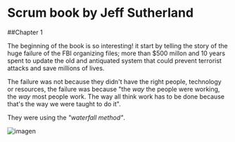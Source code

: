 # Scrum book by Jeff Sutherland
##Chapter 1

The beginning of the book is so interesting! it start by telling the story of the huge failure of the FBI organizing files; more than $500 millon and 10 years spent to update the old and antiquated system that could prevent terrorist attacks and save millions of lives.

The failure was not because they didn't have the right people, technology or resources, the failure was because "the *way* the people were working, the *way* most people work. The way all think work has to be done because that's the way we were taught to do it".

They were using the _"waterfall method"_.

![imagen](http://2.bp.blogspot.com/-2uSU4zpJ9Ws/TfANEFRcNPI/AAAAAAAAABA/sQetj7F_hTQ/s1600/Waterfall-model-picture.png)

